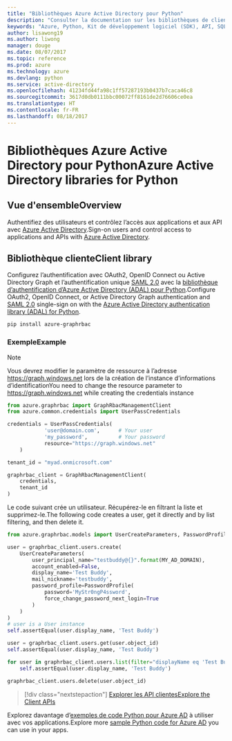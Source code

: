 ```yaml
---
title: "Bibliothèques Azure Active Directory pour Python"
description: "Consulter la documentation sur les bibliothèques de client Python pour Azure Active Directory"
keywords: "Azure, Python, Kit de développement logiciel (SDK), API, SQL, authentification, AAD, Active Directory, Graph, OAuth 2.0"
author: lisawong19
ms.author: liwong
manager: douge
ms.date: 08/07/2017
ms.topic: reference
ms.prod: azure
ms.technology: azure
ms.devlang: python
ms.service: active-directory
ms.openlocfilehash: 41234fd44fa98c1ff57287193b0437b7caca46c8
ms.sourcegitcommit: 3617d0db0111bbc00072ff8161de2d76606ce0ea
ms.translationtype: HT
ms.contentlocale: fr-FR
ms.lasthandoff: 08/18/2017
---
```

# <a name="azure-active-directory-libraries-for-python"></a><span data-ttu-id="65801-104">Bibliothèques Azure Active Directory pour Python</span><span class="sxs-lookup"><span data-stu-id="65801-104">Azure Active Directory libraries for Python</span></span>

## <a name="overview"></a><span data-ttu-id="65801-105">Vue d'ensemble</span><span class="sxs-lookup"><span data-stu-id="65801-105">Overview</span></span>

<span data-ttu-id="65801-106">Authentifiez des utilisateurs et contrôlez l’accès aux applications et aux API avec [Azure Active Directory](/azure/active-directory/active-directory-whatis).</span><span class="sxs-lookup"><span data-stu-id="65801-106">Sign-on users and control access to applications and APIs with [Azure Active Directory](/azure/active-directory/active-directory-whatis).</span></span>

## <a name="client-library"></a><span data-ttu-id="65801-107">Bibliothèque cliente</span><span class="sxs-lookup"><span data-stu-id="65801-107">Client library</span></span>

<span data-ttu-id="65801-108">Configurez l’authentification avec OAuth2, OpenID Connect ou Active Directory Graph et l’authentification unique [SAML 2.0](https://docs.microsoft.com/azure/active-directory/develop/active-directory-saml-protocol-reference) avec la [bibliothèque d’authentification d’Azure Active Directory (ADAL) pour Python](https://github.com/AzureAD/azure-activedirectory-library-for-python).</span><span class="sxs-lookup"><span data-stu-id="65801-108">Configure OAuth2, OpenID Connect, or Active Directory Graph authentication and [SAML 2.0](https://docs.microsoft.com/azure/active-directory/develop/active-directory-saml-protocol-reference) single-sign on with the [Azure Active Directory authentication library (ADAL) for Python](https://github.com/AzureAD/azure-activedirectory-library-for-python).</span></span>

```bash
pip install azure-graphrbac
```

### <a name="example"></a><span data-ttu-id="65801-109">Exemple</span><span class="sxs-lookup"><span data-stu-id="65801-109">Example</span></span>
> [!NOTE]
> <span data-ttu-id="65801-110">Vous devrez modifier le paramètre de ressource à l’adresse https://graph.windows.net lors de la création de l’instance d’informations d’identification</span><span class="sxs-lookup"><span data-stu-id="65801-110">You need to change the resource parameter to https://graph.windows.net while creating the credentials instance</span></span>

```python
from azure.graphrbac import GraphRbacManagementClient
from azure.common.credentials import UserPassCredentials

credentials = UserPassCredentials(
            'user@domain.com',      # Your user
            'my_password',          # Your password
            resource="https://graph.windows.net"
    )

tenant_id = "myad.onmicrosoft.com"

graphrbac_client = GraphRbacManagementClient(
    credentials,
    tenant_id
)
```
<span data-ttu-id="65801-111">Le code suivant crée un utilisateur. Récupérez-le en filtrant la liste et supprimez-le.</span><span class="sxs-lookup"><span data-stu-id="65801-111">The following code creates a user, get it directly and by list filtering, and then delete it.</span></span>
```python
from azure.graphrbac.models import UserCreateParameters, PasswordProfile

user = graphrbac_client.users.create(
    UserCreateParameters(
        user_principal_name="testbuddy@{}".format(MY_AD_DOMAIN),
        account_enabled=False,
        display_name='Test Buddy',
        mail_nickname='testbuddy',
        password_profile=PasswordProfile(
            password='MyStr0ngP4ssword',
            force_change_password_next_login=True
        )
    )
)
# user is a User instance
self.assertEqual(user.display_name, 'Test Buddy')

user = graphrbac_client.users.get(user.object_id)
self.assertEqual(user.display_name, 'Test Buddy')

for user in graphrbac_client.users.list(filter="displayName eq 'Test Buddy'"):
    self.assertEqual(user.display_name, 'Test Buddy')

graphrbac_client.users.delete(user.object_id)
```

> [!div class="nextstepaction"]
> [<span data-ttu-id="65801-112">Explorer les API clientes</span><span class="sxs-lookup"><span data-stu-id="65801-112">Explore the Client APIs</span></span>](/python/api/overview/azure/activedirectory/clientlibrary?)

<span data-ttu-id="65801-113">Explorez davantage d’[exemples de code Python pour Azure AD](https://azure.microsoft.com/en-us/resources/samples/?term=active+directory&platform=python) à utiliser avec vos applications.</span><span class="sxs-lookup"><span data-stu-id="65801-113">Explore more [sample Python code for Azure AD](https://azure.microsoft.com/en-us/resources/samples/?term=active+directory&platform=python) you can use in your apps.</span></span>